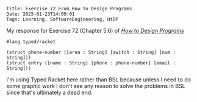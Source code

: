     Title: Exercise 72 From How To Design Programs
    Date: 2025-01-23T14:09:01
    Tags: Learning, SoftwareEngineering, HtDP

My response for Exercise 72 (Chapter 5.6) of [_How to Design Programs_](https://htdp.org/2024-11-6/Book/index.html)

<!-- more -->

```racket
#lang typed/racket

(struct phone-number ([area : String] [switch : String] [num : String]))
(struct entry ([name : String] [phone : phone-number] [email : String]))
```

I'm using Typed Racket here rather than BSL because unless I need to do some graphic work I don't see any reason to solve the problems in BSL since that's ultimately a dead end.
